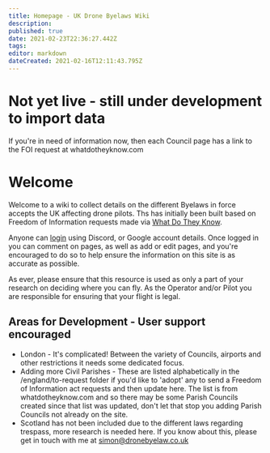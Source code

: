 ```yaml
---
title: Homepage - UK Drone Byelaws Wiki
description: 
published: true
date: 2021-02-23T22:36:27.442Z
tags: 
editor: markdown
dateCreated: 2021-02-16T12:11:43.795Z
---
```


# Not yet live - still under development to import data
If you're in need of information now, then each Council page has a link to the FOI request at whatdotheyknow.com 

# Welcome
Welcome to a wiki to collect details on the different Byelaws in force accepts the UK affecting drone pilots. Ths has initially been built based on Freedom of Information requests made via [What Do They Know](https://whatdotheyknow.com).

Anyone can [login](https://dronebyelaw.co.uk/login) using Discord, or Google account details. Once logged in you can comment on pages, as well as add or edit pages, and you're encouraged to do so to help ensure the information on this site is as accurate as possible.

As ever, please ensure that this resource is used as only a part of your research on deciding where you can fly. As the Operator and/or Pilot you are responsible for ensuring that your flight is legal.

## Areas for Development - User support encouraged
- London - It's complicated! Between the variety of Councils, airports and other restrictions it needs some dedicated focus.
- Adding more Civil Parishes - These are listed alphabetically in the /england/to-request folder if you'd like to 'adopt' any to send a Freedom of Information act requests and then update here. The list is from whatdotheyknow.com and so there may be some Parish Councils created since that list was updated, don't let that stop you adding Parish Councils not already on the site.
- Scotland has not been included due to the different laws regarding trespass, more research is needed here. If you know about this, please get in touch with me at simon@dronebyelaw.co.uk 